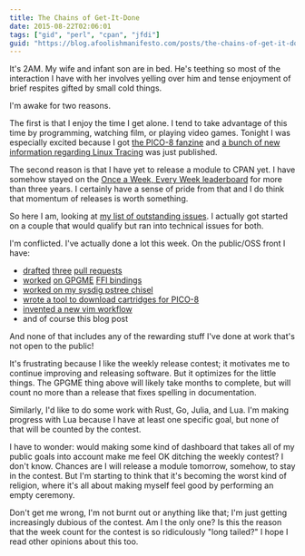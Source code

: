 ```yaml
---
title: The Chains of Get-It-Done
date: 2015-08-22T02:06:01
tags: ["gid", "perl", "cpan", "jfdi"]
guid: "https://blog.afoolishmanifesto.com/posts/the-chains-of-get-it-done"
---
```

It's 2AM.  My wife and infant son are in bed.  He's teething so most of the
interaction I have with her involves yelling over him and tense enjoyment of
brief respites gifted by small cold things.

I'm awake for two reasons.

The first is that I enjoy the time I get alone.  I tend to take advantage of
this time by programming, watching film, or playing video games.  Tonight I was
especially excited because I got [the PICO-8
fanzine](http://sectordub.itch.io/pico-8-fanzine-1) and [a bunch of new
information regarding Linux
Tracing](http://www.tracingsummit.org/wiki/TracingSummit2015#Schedule) was just
published.

The second reason is that I have yet to release a module to CPAN yet.  I have
somehow stayed on the [Once a Week, Every
Week leaderboard](http://onceaweek.cjmweb.net/current) for more than three
years.  I certainly have a sense of pride from that and I do think that momentum
of releases is worth something.

So here I am, looking at [my list of outstanding
issues](https://github.com/issues?utf8=%E2%9C%93&q=is%3Aopen+is%3Aissue+author%3Afrioux).
I actually got started on a couple that would qualify but ran into technical
issues for both.

I'm conflicted.  I've actually done a lot this week.  On the public/OSS front I
have:

 * [drafted](https://github.com/kazeburo/Apache-LogFormat-Compiler/pull/8)
   [three](https://github.com/kazeburo/Apache-LogFormat-Compiler/pull/9) [pull
   requests](https://github.com/plack/Plack/pull/515)
 * [worked](https://github.com/frioux/GPGME-FFI/commit/dd182d3b97cd5e16e807bed4132922c42bdc82b2)
   [on
   GPGME](https://github.com/frioux/GPGME-FFI/commit/6d32914d04f42c61cc7975b1fdf7f4314eb68e1d)
   [FFI
   bindings](https://github.com/frioux/GPGME-FFI/commit/463c25f853d6ce3c7e9670bc1032d8d6ed2a1ea9)
 * [worked on my sysdig pstree
   chisel](https://gist.github.com/frioux/2e79524a1af6896c45ed)
 * [wrote a tool to download cartridges for
   PICO-8](https://gist.github.com/frioux/a3a8e32da5f01be43715)
 * [invented a new vim
   workflow](https://github.com/frioux/dotfiles/commit/93d7d4334e520bd6fbde138073714c79d9f65ad1)
 * and of course this blog post

And none of that includes any of the rewarding stuff I've done at work that's
not open to the public!

It's frustrating because I like the weekly release contest; it motivates me to
continue improving and releasing software.  But it optimizes for the little
things.  The GPGME thing above will likely take months to complete, but will
count no more than a release that fixes spelling in documentation.

Similarly, I'd like to do some work with Rust, Go, Julia, and Lua.  I'm making
progress with Lua because I have at least one specific goal, but none of that
will be counted by the contest.

I have to wonder: would making some kind of dashboard that takes all of my
public goals into account make me feel OK ditching the weekly contest?  I don't
know.  Chances are I will release a module tomorrow, somehow, to stay in the
contest.  But I'm starting to think that it's becoming the worst kind of
religion, where it's all about making myself feel good by performing an empty
ceremony.

Don't get me wrong, I'm not burnt out or anything like that; I'm just getting
increasingly dubious of the contest.  Am I the only one?  Is this the reason
that the week count for the contest is so ridiculously "long tailed?"  I hope I
read other opinions about this too.

